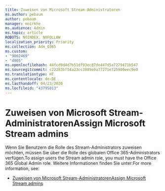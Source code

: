 ```yaml
---
title: Zuweisen von Microsoft Stream-Administratoren
ms.author: pebaum
author: pebaum
manager: mnirkhe
ms.audience: Admin
ms.topic: article
ROBOTS: NOINDEX, NOFOLLOW
localization_priority: Priority
ms.collection: Adm_O365
ms.custom:
- "9002469"
- "4805"
ms.openlocfilehash: 44fcd9d4d7b51df93ec87de447d5a7279471b547
ms.sourcegitcommit: c22283bf54a23cc3989e9a77271e725980eec9e0
ms.translationtype: HT
ms.contentlocale: de-DE
ms.lasthandoff: 04/23/2020
ms.locfileid: "43795813"
---
```

# <a name="assign-microsoft-stream-admins"></a><span data-ttu-id="f9425-102">Zuweisen von Microsoft Stream-Administratoren</span><span class="sxs-lookup"><span data-stu-id="f9425-102">Assign Microsoft Stream admins</span></span>

<span data-ttu-id="f9425-103">Wenn Sie Benutzern die Rolle des Stream-Administrators zuweisen möchten, müssen Sie über die Rolle des globalen Office 365-Administrators verfügen.</span><span class="sxs-lookup"><span data-stu-id="f9425-103">To assign users the Stream admin role, you must have the Office 365 Global Admin role.</span></span> <span data-ttu-id="f9425-104">Weitere Informationen finden Sie unter:</span><span class="sxs-lookup"><span data-stu-id="f9425-104">For more information, see:</span></span>

- [<span data-ttu-id="f9425-105">Zuweisen von Microsoft Stream-Administratoren</span><span class="sxs-lookup"><span data-stu-id="f9425-105">Assign Microsoft Stream admins</span></span>](https://docs.microsoft.com/stream/assign-administrator-user-role)

